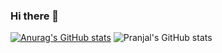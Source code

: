 ### Hi there 👋

<!--
**PranjalVerma08/PranjalVerma08** is a ✨ _special_ ✨ repository because its `README.md` (this file) appears on your GitHub profile.

Here are some ideas to get you started:

- 🔭 I’m currently working on ...
- 🌱 I’m currently learning ...
- 👯 I’m looking to collaborate on ...
- 🤔 I’m looking for help with ...
- 💬 Ask me about ...
- 📫 How to reach me: ...
- 😄 Pronouns: ...
- ⚡ Fun fact: ...
-->

[![Anurag's GitHub stats](https://github-readme-stats.vercel.app/api?username=PranjalVerma08&show_icons=true)](https://github.com/PranjalVerma08/github-readme-stats)
![Pranjal's GitHub stats](https://github-readme-stats.vercel.app/api?username=PranjalVerma08&show_icons=true&theme=radical)

